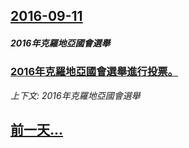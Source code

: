 ## [2016-09-11](/zh/news/2016/09/11/index.md)

##### 2016年克羅地亞國會選舉
### [2016年克羅地亞國會選舉進行投票。 ](/zh/news/2016/09/11/2016年克羅地亞國會選舉進行投票.md)
_上下文: 2016年克羅地亞國會選舉_

## [前一天...](/zh/news/2016/09/10/index.md)

